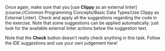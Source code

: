 

Once again, make sure that you [use **Clippy** as an external linter](course://Common Programming Concepts/Basic Data Types/Use Clippy as External Linter).
Check and apply all the suggestions regarding the code in the exercise. 
Note that some suggestions can be applied automatically: just look for the available 
external linter actions below the suggestion text.

Note that the **Check** button doesn't really check anything in this task. Follow the IDE suggestions and use your own judgement here!